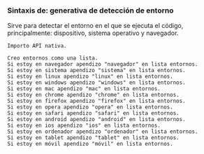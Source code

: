 ### Sintaxis de: generativa de detección de entorno

Sirve para detectar el entorno en el que se ejecuta el código, principalmente: dispositivo, sistema operativo y navegador.

```calo
Importo API nativa.

Creo entornos como una lista.
Si estoy en navegador apendizo "navegador" en lista entornos.
Si estoy en sistema apendizo "sistema" en lista entornos.
Si estoy en linux apendizo "linux" en lista entornos.
Si estoy en windows apendizo "windows" en lista entornos.
Si estoy en mac apendizo "mac" en lista entornos.
Si estoy en chrome apendizo "chrome" en lista entornos.
Si estoy en firefox apendizo "firefox" en lista entornos.
Si estoy en opera apendizo "opera" en lista entornos.
Si estoy en safari apendizo "safari" en lista entornos.
Si estoy en android apendizo "android" en lista entornos.
Si estoy en ios apendizo "ios" en lista entornos.
Si estoy en ordenador apendizo "ordenador" en lista entornos.
Si estoy en tablet apendizo "tablet" en lista entornos.
Si estoy en móvil apendizo "móvil" en lista entornos.
```